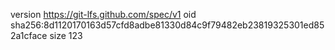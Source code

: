 version https://git-lfs.github.com/spec/v1
oid sha256:8d1120170163d57cfd8adbe81330d84c9f79482eb23819325301ed852a1cface
size 123
